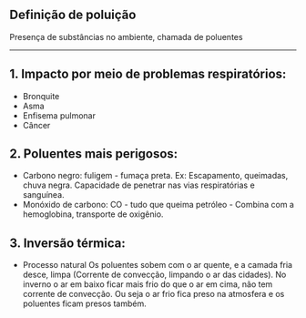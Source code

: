 ## Definição de poluição

Presença de substâncias no ambiente, chamada de poluentes

----
## 1. Impacto por meio de problemas respiratórios:

- Bronquite
- Asma
- Enfisema pulmonar
- Câncer

## 2. Poluentes mais perigosos:

- Carbono negro: fuligem - fumaça preta. Ex: Escapamento, queimadas, chuva negra. Capacidade de penetrar nas vias respiratórias e sanguínea. 
- Monóxido de carbono: CO - tudo que queima petróleo - Combina com a hemoglobina, transporte de oxigênio. 

## 3. Inversão térmica:

- Processo natural
Os poluentes sobem com o ar quente, e a camada fria desce, limpa (Corrente de convecção, limpando o ar das cidades). No inverno  o ar em baixo ficar mais frio do que o ar em cima, não tem corrente de convecção. Ou seja o ar frio fica preso na atmosfera e os poluentes ficam presos também.